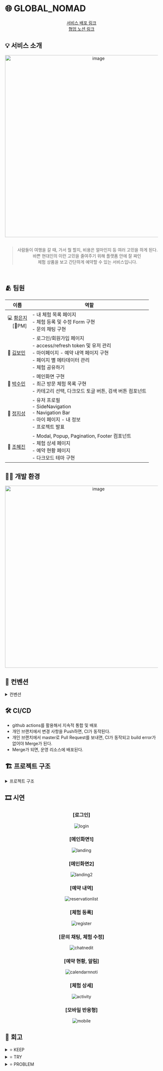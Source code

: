 # 🌐 GLOBAL_NOMAD

<div align="center">
    <a href="https://globalnomad-5-8.netlify.app/" target="_blank">서비스 배포 링크</a> <br>
    <a href="https://towering-omelet-db2.notion.site/GLOBALNOMAD_8-93b3ea7d66344c9c9a5e910e3aa65571?pvs=74" target="_blank">협업 노션 링크</a>
</div>

## 💡 서비스 소개
<div align="center">
<img src="https://github.com/user-attachments/assets/55a9c18b-0f8a-4012-bfca-914a4c2f86db" alt="image" width="600"/>
  <br>  <br>

> 사람들이 여행을 갈 때, 가서 뭘 할지, 비용은 얼마인지 등 여러 고민을 하게 된다. <br>
바쁜 현대인의 이런 고민을 줄여주기 위해 플랫폼 안에 잘 짜인 <br>체험 상품을 보고 간단하게 예약할 수 있는 서비스입니다.
<br>
</div>

## 🫂 팀원
<div align="center">
  
| 이름       | 역할                                                                                                                                             |
|------------|--------------------------------------------------------------------------------------------------------------------------------------------------|
| 💻 [황은지](https://github.com/eunji-0623)<br>　[👑PM]| - 내 체험 목록 페이지<br>- 체험 등록 및 수정 Form 구현<br>- 문의 채팅 구현                                                                             |
| 🫠 [김보민](https://github.com/bomin0830)  | - 로그인/회원가입 페이지<br>- access/refresh token 및 유저 관리<br>- 마이페이지 - 예약 내역 페이지 구현<br>- 페이지 별 메타데이터 관리<br>- 체험 공유하기      |
| 👏 [박수민](https://github.com/ssumai-kr)  | - 메인화면 구현<br>- 최근 방문 체험 목록 구현<br>- 카테고리 선택, 다크모드 토글 버튼, 검색 버튼 컴포넌트                                                 |
| 🚀 [정지성](https://github.com/Byukchong)  | - 유저 프로필<br>- SideNavigation<br>- Navigation Bar<br>- 마이 페이지 - 내 정보<br>- 프로젝트 발표                                                     |
| 🍟 [조혜진](https://github.com/MEGUMMY1)  | - Modal, Popup, Pagination, Footer 컴포넌트<br>- 체험 상세 페이지<br>- 예약 현황 페이지<br>- 다크모드 테마 구현                                            |

</div>

## 🧑‍💻 개발 환경
<div align="center">
<img src="https://github.com/user-attachments/assets/9eecd07b-f981-4231-a37d-0e1e87ed554d" alt="image" width="600"/>
</div>

## 📌 컨벤션
<details>
<summary>컨벤션</summary>

* 함수명, 변수명은 **Camel Case**로 작성합니다.
* 컴포넌트명은 **Pascal Case**로 작성합니다.
* 컴포넌트명은 **일반 함수**로, 이외 함수는 **화살표 함수**를 사용합니다.
* TYPE은 **INTERFACE**로 정의합니다.
* 공통 타입은 따로 관리하되, 한 컴포넌트에서만 사용되는 타입은 해당 폴더에서 관리합니다.
* TYPE 파일명은 `COMPONENT.types.ts` 로 정합니다.
* TYPE 이름은 `COMPONENT+’props’` 로 정합니다.
* PR명은 `태그: 커밋설명`으로 정합니다.

</details>

## 🛠️ CI/CD
* github actions를 활용해서 지속적 통합 및 배포
* 개인 브랜치에서 변경 사항을 Push하면, CI가 동작된다.
* 개인 브랜치에서 master로 Pull Request를 보내면, CI가 동작되고 build error가 없어야 Merge가 된다.
* Merge가 되면, 운영 리소스에 배포된다.

## 🏗️ 프로젝트 구조

<details>
<summary>프로젝트 구조</summary>
  
```
📦GlobalNomad
┣ 📂components
┃ ┣ 📂ActivityDetails
┃ ┃ ┣ 📂ImageContainer
┃ ┃ ┣ 📂Map
┃ ┃ ┣ 📂Reservation
┃ ┣ 📂AuthInputBox
┃ ┣ 📂Button
┃ ┣ 📂Calendar
┃ ┣ 📂CatergoryBtn
┃ ┣ 📂Chat
┃ ┣ 📂Chips
┃ ┣ 📂CustomCalendar
┃ ┣ 📂InputBox
┃ ┣ 📂KategorieDropdown
┃ ┣ 📂Lander
┃ ┣ 📂Layout
┃ ┣ 📂MetaData
┃ ┣ 📂Modal
┃ ┣ 📂MyActivity
┃ ┃ ┣ 📂Card
┃ ┃ ┗ 📂Register
┃ ┣ 📂MyPageInput
┃ ┣ 📂NavigationDropdown
┃ ┣ 📂Pagination
┃ ┣ 📂Popup
┃ ┣ 📂PriceFilterBtn
┃ ┣ 📂ReservationFilter
┃ ┣ 📂ReservationListCard
┃ ┣ 📂Review
┃ ┣ 📂SearchBar
┃ ┣ 📂ShareButton
┃ ┣ 📂SideNavigation
┃ ┣ 📂Spinner
┃ ┣ 📂StatusIndicator
┃ ┣ 📂Theme
┃ ┗ 📂ViewedActivities
┣ 📂docs
┃ ┗ 📜pull_request_template.md
┣ 📂hooks
┣ 📂pages
┃ ┣ 📂activity-details
┃ ┃ ┗ 📜[id].tsx
┃ ┣ 📂api
┃ ┃ ┣ 📂activities
┃ ┃ ┣ 📂auth
┃ ┃ ┣ 📂myActivities
┃ ┃ ┣ 📂myNotifications
┃ ┃ ┣ 📂myReservations
┃ ┃ ┣ 📂users
┃ ┣ 📂myactivity
┃ ┣ 📜404.tsx
┃ ┣ 📜calendar.tsx
┃ ┣ 📜index.tsx
┃ ┣ 📜login.tsx
┃ ┣ 📜mypage.tsx
┃ ┣ 📜reservation.tsx
┃ ┣ 📜signup.tsx
┃ ┣ 📜_app.tsx
┃ ┗ 📜_document.tsx
┣ 📂public
┃ ┣ 📂icon
┃ ┣ 📂image
┃ ┗ 📜favicon.ico
┣ 📂server
┣ 📂states
┣ 📂styles
┗ 📂utils
```

</details>

## 🎞️ 시연
<div align="center">

  ### [로그인] 
![login](https://github.com/user-attachments/assets/803476ca-40ec-465f-901f-1334222fe6d4)
  ### [메인화면1]
![landing](https://github.com/user-attachments/assets/78827ceb-355c-436b-9b95-c3fc52e26754)
  ### [메인화면2]
![landing2](https://github.com/user-attachments/assets/ef194c13-2aca-46f9-ae60-2d95c2712315)
  ### [예약 내역]
![reservationlist](https://github.com/user-attachments/assets/dc1ef0c8-ed93-4110-8eeb-c7baf834a01e)
  ### [체험 등록]
![register](https://github.com/user-attachments/assets/e1d3855b-ec05-406b-80f2-49205dae2ff5)
  ### [문의 채팅, 체험 수정]
![chatnedit](https://github.com/user-attachments/assets/7e152993-4d72-420c-89db-cc02f1632c0f)
  ### [예약 현황, 알림]
![calendarnnoti](https://github.com/user-attachments/assets/40298133-dcbb-49de-be1c-0cebfd467ec4)
  ### [체험 상세]
![activity](https://github.com/user-attachments/assets/1839fbdf-3d09-4bd4-9e5c-e8fe9d44f540)
  ### [모바일 반응형]
![mobile](https://github.com/user-attachments/assets/3bf9d537-1bc2-498a-9958-5dd05649b22e)
  
</div>

## 🤔 회고
<details>
<summary>⭐ KEEP</summary>

- 역할 분담이 잘 되었고, 맡은 작업에 충실히 임하여서 프로젝트 진행이 매끄러웠다.
- 소통이 원할하여 발생한 이슈나 공유 사항들을 전달함에 있어 어려움이 없었다.
- 추가 기능들을 고려하고 추가함에 있어서 열정적이다.
- 개인 파트 뿐만 아니라 전체적인 프로젝트 완성도를 위해서 노력했다.
- 의견을 다양하게 잘 내주신다. 문제 상황 발생 시 본인이 작업한 부분이 아니더라도 함께 해결하려고 노력한다. 이슈나 작업 상황 공유를 잘해주신다.
- 코어 타임을 정해 함께 작업하면서 원활하게 소통할 수 있었다. 팀 미팅과 노션을 통해 각자 작업 예상 기간을 공유하고, 그 기간 내에 작업을 완료함으로써 컴포넌트, hook 활용이 매끄러웠고, 프로젝트를 빠르게 완성할 수 있었다.
- 팀원 모두가 리팩토링과 기능 추가 부분에서도 적극적으로 참여하였다. 다양한 의견을 제시하고 피드백을 잘 수용했다.
- 모두가 코어타임에 집중하고 책임감 있게 참여하여 개발 속도와 완성도가 굉장히 높을 수 있었다.

</details>

<details>
<summary>⭐ TRY</summary>

- 다른 팀원분들이 작업한 부분은 어떻게 구현했는지 공유 시간을 갖는 것도 좋을 것 같다.
- 주석 열심히 달기 (특히 공용으로 자주 사용되는 hook 같은 것들!)
- 이슈와 해결 방법에 대한 내용을 정리해두었으면 좋았을 거 같다.
- 요구사항에 따른 테스트와 사용자 중심의 흐름 기반 테스트를 시도해보는 게 좋았을 것 같습니다.

</details>

<details>
<summary>⭐ PROBLEM</summary>

- 각자 작업했던 코드들이 쌓이다 보니, 다른 사람의 작업을 유심히 체크하지 못했다.
- 초반에는 주석을 열심히 달려고 노력했었는데, 후반으로 가면서 작업을 빨리 진행하려다 보니 주석을 많이 못 달았던 것 같다.
- 초반에 빠르게 작업하다 보니 폴더 구조와 주석 처리가 깔끔하지 못한 면이 있었다.
- 테스트 과정이 미흡하지 않았나 하는 생각이 든다.

</details>
